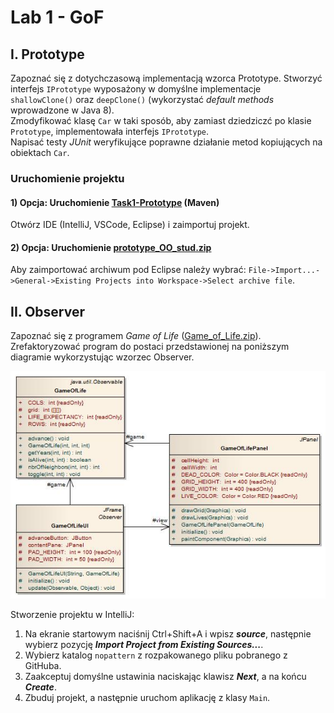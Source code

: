 # Lab 1 - GoF

## I. Prototype

Zapoznać się z dotychczasową implementacją wzorca Prototype.
Stworzyć interfejs `IPrototype` wyposażony w domyślne implementacje `shallowClone()` oraz `deepClone()` (wykorzystać _default methods_ wprowadzone w Java 8).  
Zmodyfikować klasę `Car` w taki sposób, aby zamiast dziedziczć po klasie `Prototype`, implementowała interfejs `IPrototype`.  
Napisać testy _JUnit_ weryfikujące poprawne działanie metod kopiujących na obiektach `Car`.

### Uruchomienie projektu
#### 1) Opcja: Uruchomienie [Task1-Prototype](./Task1-Prototype) (Maven)
Otwórz IDE (IntelliJ, VSCode, Eclipse) i zaimportuj projekt.

#### 2) Opcja: Uruchomienie [prototype\_OO\_stud.zip](./prototype_OO_stud.zip)
Aby zaimportować archiwum pod Eclipse należy wybrać: `File->Import...->General->Existing Projects into Workspace->Select archive file`.

## II. Observer

Zapoznać się z programem _Game of Life_ ([Game\_of\_Life.zip](./Game_of_Life.zip)). Zrefaktoryzować program do postaci przedstawionej na poniższym diagramie wykorzystując wzorzec Observer. 

![Game_of_Life_with_Observer](./Game_of_Life_with_Observer.jpg)

Stworzenie projektu w IntelliJ:
1. Na ekranie startowym naciśnij Ctrl+Shift+A i wpisz ***source***, następnie wybierz pozycję ***Import Project from Existing Sources...***.
1. Wybierz katalog `nopattern` z rozpakowanego pliku pobranego z GitHuba.
1. Zaakceptuj domyślne ustawinia naciskając klawisz ***Next***, a na końcu ***Create***.
1. Zbuduj projekt, a następnie uruchom aplikację z klasy `Main`.
